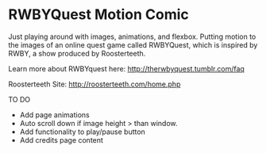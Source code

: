 RWBYQuest Motion Comic
================
Just playing around with images, animations, and flexbox. Putting motion to the images of an online quest game called RWBYQuest, which is inspired by RWBY, a show produced by Roosterteeth.

Learn more about RWBYquest here: 
http://therwbyquest.tumblr.com/faq

Roosterteeth Site:
http://roosterteeth.com/home.php


TO DO
- Add page animations
- Auto scroll down if image height > than window. 
- Add functionality to play/pause button
- Add credits page content
